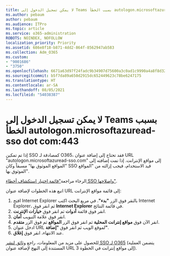 ```yaml
---
title: لا يمكن تسجيل الدخول إلى Teams بسبب الخطأ autologon.microsoftazuread-sso.com:443
ms.author: pebaum
author: pebaum
ms.audience: ITPro
ms.topic: article
ms.service: o365-administration
ROBOTS: NOINDEX, NOFOLLOW
localization_priority: Priority
ms.assetid: 686e8f18-b871-4dd2-864f-8562947ab583
ms.collection: Adm_O365
ms.custom:
- "9001686"
- "3750"
ms.openlocfilehash: 6671a63d97f24fadc9b34907d75600a3c0ad1c9990a4a8f8d32034c11e8a952e
ms.sourcegitcommit: b5f7da89a650d2915dc652449623c78be6247175
ms.translationtype: HT
ms.contentlocale: ar-SA
ms.lasthandoff: 08/05/2021
ms.locfileid: "54038387"
---
```

# <a name="unable-to-log-into-teams-due-to-error-autologonmicrosoftazuread-sso-dot-com443"></a>لا يمكن تسجيل الدخول إلى Teams بسبب الخطأ autologon.microsoftazuread-sso dot com:443

إذا تم تمكين SSO كمصادقة لـ O365، فقد تحتاج إلى إضافة عنوان URL "autologon.microsoftazuread-sso.com" إلى مواقع الإنترانت.  إذا تمت إضافته إلى "المواقع الموثوق بها" مسبقاً وكان SSO قيد الاستخدام، فيجب إزالته من "المواقع الموثوق بها".

الرجاء مراجعة["قائمة اختيار استكشاف أخطاء SSO وإصلاحها"](https://docs.microsoft.com/azure/active-directory/hybrid/tshoot-connect-sso#troubleshooting-checklist).

اتبع هذه الخطوات لإضافة عنوان URL إلى قائمة مواقع الإنترانت:

1. افتح Internet Explorer بالنقر فوق الزر **"بدء"**. في مربع البحث اكتب Internet Explorer، ثم انقر فوق **Internet Explorer** في قائمة النتائج.
2. انقر فوق قائمة **أدوات** ثم انقر فوق **خيارات الإنترنت**.
3. انقر فوق علامة التبويب **أمان**.
4. انقر الآن فوق **مواقع إنترانت المحلية** ثم انقر فوق الزر **المواقع** ثم فوق الزر **متقدم**.
5. ادخل عنوان URL لموقع الويب ثم انقر فوق **"إضافة"**.
6. عند الانتهاء، انقر فوق **إغلاق**.

للحصول على مزيد من المعلومات، راجع [وثائق لنشر SSO لـ O365](https://docs.microsoft.com/azure/active-directory/hybrid/how-to-connect-sso-quick-start) (يتضمن العملية المستندة إلى النهج لإضافة عنوان URL إلى مواقع إنترانت في الخطوة 3).
